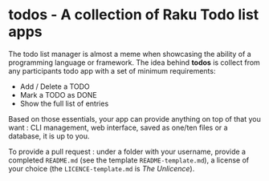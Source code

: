 # todos - A collection of Raku Todo list apps
The todo list manager is almost a meme when showcasing the ability of a programming language or framework.
The idea behind **todos** is collect from any participants todo app with a set of minimum requirements:

* Add / Delete a TODO
* Mark a TODO as DONE
* Show the full list of entries

Based on those essentials, your app can provide anything on top of that you want : CLI management, web interface, saved as one/ten files or a database, it is up to you.

To provide a pull request : under a folder with your username, provide a completed `README.md` (see the template `README-template.md`), a license of your choice (the `LICENCE-template.md` is *The Unlicence*).


